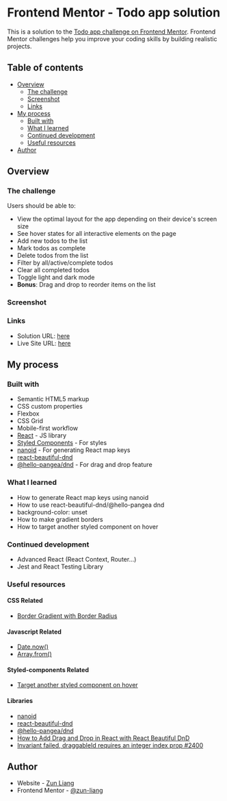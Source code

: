 # Frontend Mentor - Todo app solution

This is a solution to the [Todo app challenge on Frontend Mentor](https://www.frontendmentor.io/challenges/todo-app-Su1_KokOW). Frontend Mentor challenges help you improve your coding skills by building realistic projects.

## Table of contents

- [Overview](#overview)
  - [The challenge](#the-challenge)
  - [Screenshot](#screenshot)
  - [Links](#links)
- [My process](#my-process)
  - [Built with](#built-with)
  - [What I learned](#what-i-learned)
  - [Continued development](#continued-development)
  - [Useful resources](#useful-resources)
- [Author](#author)

## Overview

### The challenge

Users should be able to:

- View the optimal layout for the app depending on their device's screen size
- See hover states for all interactive elements on the page
- Add new todos to the list
- Mark todos as complete
- Delete todos from the list
- Filter by all/active/complete todos
- Clear all completed todos
- Toggle light and dark mode
- **Bonus**: Drag and drop to reorder items on the list

### Screenshot

### Links

- Solution URL: [here](https://your-solution-url.com)
- Live Site URL: [here](https://zun-liang.github.io/todo-app/)

## My process

### Built with

- Semantic HTML5 markup
- CSS custom properties
- Flexbox
- CSS Grid
- Mobile-first workflow
- [React](https://reactjs.org/) - JS library
- [Styled Components](https://styled-components.com/) - For styles
- [nanoid](https://github.com/ai/nanoid) - For generating React map keys
- [react-beautiful-dnd](https://github.com/atlassian/react-beautiful-dnd)
- [@hello-pangea/dnd](https://github.com/hello-pangea/dnd) - For drag and drop feature

### What I learned

- How to generate React map keys using nanoid
- How to use react-beautiful-dnd/@hello-pangea dnd
- background-color: unset
- How to make gradient borders
- How to target another styled component on hover

### Continued development

- Advanced React (React Context, Router...)
- Jest and React Testing Library

### Useful resources

#### CSS Related

- [Border Gradient with Border Radius](https://stackoverflow.com/questions/51496204/border-gradient-with-border-radius)

#### Javascript Related

- [Date.now()](https://developer.mozilla.org/en-US/docs/Web/JavaScript/Reference/Global_Objects/Date/now)
- [Array.from()](https://developer.mozilla.org/en-US/docs/Web/JavaScript/Reference/Global_Objects/Array/from)

#### Styled-components Related

- [Target another styled component on hover](https://stackoverflow.com/questions/41007060/target-another-styled-component-on-hover)

#### Libraries

- [nanoid](https://github.com/ai/nanoid)
- [react-beautiful-dnd](https://github.com/atlassian/react-beautiful-dnd)
- [@hello-pangea/dnd](https://github.com/hello-pangea/dnd)
- [How to Add Drag and Drop in React with React Beautiful DnD](https://www.freecodecamp.org/news/how-to-add-drag-and-drop-in-react-with-react-beautiful-dnd/)
- [Invariant failed, draggableId requires an integer index prop #2400](https://github.com/atlassian/react-beautiful-dnd/issues/2400)

## Author

- Website - [Zun Liang](https://zun-liang.github.io/)
- Frontend Mentor - [@zun-liang](https://www.frontendmentor.io/profile/zun-liang)
